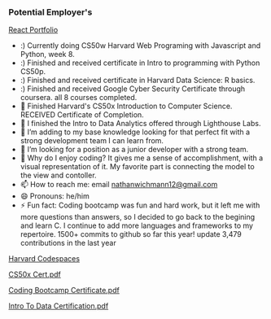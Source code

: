 ### Potential Employer's

<a href="https://nathanwichmann.github.io">React Portfolio</a>
- :) Currently doing CS50w Harvard Web Programing with Javascript and Python, week 8.
- :) Finished and received certificate in Intro to programming with Python CS50p.
- :) Finished and received certificate in Harvard Data Science: R basics.
- :) Finished and received Google Cyber Security Certificate through coursera. all 8 courses completed.
- 🔭 Finished Harvard's CS50x Introduction to Computer Science. RECEIVED Certificate of Completion. 
- 🌱 I finished the Intro to Data Analytics offered through Lighthouse Labs. 
- 👯 I’m adding to my base knowledge looking for that perfect fit with a strong development team I can learn from.
- 🤔 I’m looking for a position as a junior developer with a strong team.
- 💬 Why do I enjoy coding? It gives me a sense of accomplishment, with a visual representation of it. My favorite part is connecting the model to the view and contoller. 
- 📫 How to reach me: email nathanwichmann12@gmail.com
- 😄 Pronouns: he/him
- ⚡ Fun fact: Coding bootcamp was fun and hard work, but it left me with more questions than answers, so I decided to go back to the begining and learn C. I continue to add more languages and frameworks to my repertoire. 1500+ commits to github so far this year! update 3,479 contributions in the last year

<a href="https://github.com/code50/77902368">Harvard Codespaces</a>



[CS50x Cert.pdf](https://github.com/NathanWichmann/NathanWichmann/files/9255292/CS50x.Cert.pdf)

[Coding Bootcamp Certificate.pdf](https://github.com/NathanWichmann/NathanWichmann/files/9255297/Coding.Bootcamp.Certificate.pdf)

[Intro To Data Certification.pdf](https://github.com/NathanWichmann/NathanWichmann/files/9255298/Intro.To.Data.Certification.pdf)


